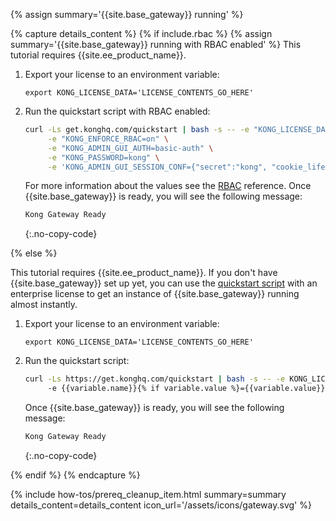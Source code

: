 {% assign summary='{{site.base_gateway}} running' %}

{% capture details_content %}
{% if include.rbac %}
{% assign summary='{{site.base_gateway}} running with RBAC enabled' %}
This tutorial requires {{site.ee_product_name}}.
1. Export your license to an environment variable:

    ```
    export KONG_LICENSE_DATA='LICENSE_CONTENTS_GO_HERE'
    ```

2. Run the quickstart script with RBAC enabled:

    ```bash
    curl -Ls get.konghq.com/quickstart | bash -s -- -e "KONG_LICENSE_DATA" \
         -e "KONG_ENFORCE_RBAC=on" \
         -e "KONG_ADMIN_GUI_AUTH=basic-auth" \
         -e "KONG_PASSWORD=kong" \
         -e 'KONG_ADMIN_GUI_SESSION_CONF={"secret":"kong", "cookie_lifetime":300000, "cookie_renew":200000, "cookie_name":"kong_cookie", "cookie_secure":false, "cookie_samesite": "off"}'
    ```
    For more information about the values see the [RBAC](/gateway/entities/rbac/) reference.
    Once {{site.base_gateway}} is ready, you will see the following message:
    ```bash
    Kong Gateway Ready
    ```
    {:.no-copy-code}


{% else %}

This tutorial requires {{site.ee_product_name}}.
If you don't have {{site.base_gateway}} set up yet, you can use the
[quickstart script](https://get.konghq.com/quickstart) with an enterprise license
to get an instance of {{site.base_gateway}} running almost instantly.

1. Export your license to an environment variable:

    ```
    export KONG_LICENSE_DATA='LICENSE_CONTENTS_GO_HERE'
    ```

2. Run the quickstart script:

    ```bash
    curl -Ls https://get.konghq.com/quickstart | bash -s -- -e KONG_LICENSE_DATA {% if include.env_variables %}\{% endif %}{% for variable in include.env_variables %}
         -e {{variable.name}}{% if variable.value %}={{variable.value}}{% endif %}{% unless forloop.last %} \{% endunless %}{% endfor %}
    ```

    Once {{site.base_gateway}} is ready, you will see the following message:
    ```bash
    Kong Gateway Ready
    ```
    {:.no-copy-code}

{% endif %}
{% endcapture %}


{% include how-tos/prereq_cleanup_item.html summary=summary details_content=details_content icon_url='/assets/icons/gateway.svg' %}